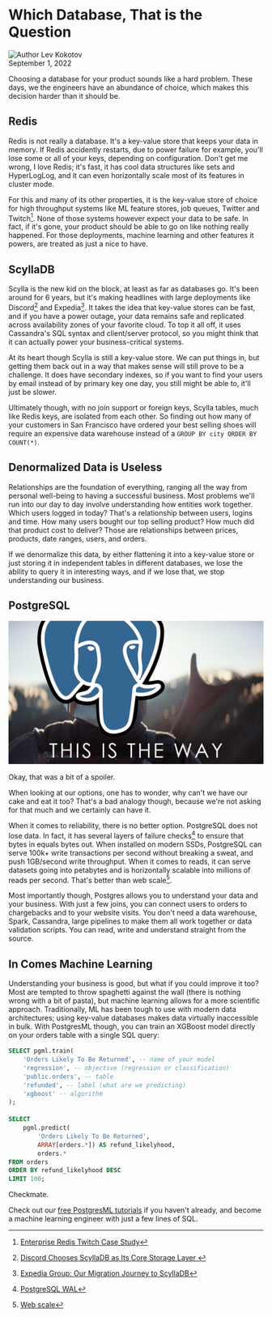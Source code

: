 # Which Database, That is the Question

<p class="author">
  <img width="54px" height="54px" src="/images/team/lev.jpg" alt="Author" />
  Lev Kokotov<br/>
  September 1, 2022
</p>


Choosing a database for your product sounds like a hard problem. These days, we the engineers have an abundance of choice, which makes this decision harder than it should be.


## Redis

Redis is not really a database. It's a key-value store that keeps your data in memory. If Redis accidently restarts, due to power failure for example, you'll lose some or all of your keys, depending on configuration. Don't get me wrong, I love Redis; it's fast, it has cool data structures like sets and HyperLogLog, and it can even horizontally scale most of its features in cluster mode.

For this and many of its other properties, it is the key-value store of choice for high throughput systems like ML feature stores, job queues, Twitter and Twitch[^1]. None of those systems however expect your data to be safe. In fact, if it's gone, your product should be able to go on like nothing really happened. For those deployments, machine learning and other features it powers, are treated as just a nice to have.


## ScyllaDB

Scylla is the new kid on the block, at least as far as databases go. It's been around for 6 years, but it's making headlines with large deployments like Discord[^2] and Expedia[^3]. It takes the idea that key-value stores can be fast, and if you have a power outage, your data remains safe and replicated across availability zones of your favorite cloud. To top it all off, it uses Cassandra's SQL syntax and client/server protocol, so you might think that it can actually power your business-critical systems.

At its heart though Scylla is still a key-value store. We can put things in, but getting them back out in a way that makes sense will still prove to be a challenge. It does have secondary indexes, so if you want to find your users by email instead of by primary key one day, you still might be able to, it'll just be slower.

Ultimately though, with no join support or foreign keys, Scylla tables, much like Redis keys, are isolated from each other. So finding out how many of your customers in San Francisco have ordered your best selling shoes will require an expensive data warehouse instead of a `GROUP BY city ORDER BY COUNT(*)`.


## Denormalized Data is Useless

Relationships are the foundation of everything, ranging all the way from personal well-being to having a successful business. Most problems we'll run into our day to day involve understanding how entities work together. Which users logged in today? That's a relationship between users, logins and time. How many users bought our top selling product? How much did that product cost to deliver? Those are relationships between prices, products, date ranges, users, and orders.

If we denormalize this data, by either flattening it into a key-value store or just storing it in independent tables in different databases, we lose the ability to query it in interesting ways, and if we lose that, we stop understanding our business.


## PostgreSQL

![Postgres is the way](./postgres-is-the-way.jpg)

Okay, that was a bit of a spoiler.

When looking at our options, one has to wonder, why can't we have our cake and eat it too? That's a bad analogy though, because we're not asking for that much and we certainly can have it.

When it comes to reliability, there is no better option. PostgreSQL does not lose data. In fact, it has several layers of failure checks[^4] to ensure that bytes in equals bytes out. When installed on modern SSDs, PostgreSQL can serve 100k+ write transactions per second without breaking a sweat, and push 1GB/second write throughput. When it comes to reads, it can serve datasets going into petabytes and is horizontally scalable into millions of reads per second. That's better than web scale[^5].

Most importantly though, Postgres allows you to understand your data and your business. With just a few joins, you can connect users to orders to chargebacks and to your website visits. You don't need a data warehouse, Spark, Cassandra, large pipelines to make them all work together or data validation scripts. You can read, write and understand straight from the source.


## In Comes Machine Learning

Understanding your business is good, but what if you could improve it too? Most are tempted to throw spaghetti against the wall (there is nothing wrong with a bit of pasta), but machine learning allows for a more scientific approach. Traditionally, ML has been tough to use with modern data architectures; using key-value databases makes data virtually inaccessible in bulk. With PostgresML though, you can train an XGBoost model directly on your orders table with a single SQL query:

```sql
SELECT pgml.train(
	'Orders Likely To Be Returned', -- name of your model
	'regression', -- objective (regression or classification)
	'public.orders', -- table
	'refunded', -- label (what are we predicting)
	'xgboost' -- algorithm
);

SELECT
	pgml.predict(
		'Orders Likely To Be Returned',
		ARRAY[orders.*]) AS refund_likelyhood,
		orders.*
FROM orders
ORDER BY refund_likelyhood DESC
LIMIT 100;
```

Checkmate.

Check out our [free PostgresML tutorials](https://gym.postgresml.org) if you haven't already, and become a machine learning engineer with just a few lines of SQL.


[^1]: [Enterprise Redis Twitch Case Study](https://twitter.com/Redisinc/status/962856298088992768)
[^2]: [
Discord Chooses ScyllaDB as Its Core Storage Layer
](https://www.scylladb.com/press-release/discord-chooses-scylla-core-storage-layer/)
[^3]: [Expedia Group: Our Migration Journey to ScyllaDB](https://www.scylladb.com/2021/02/18/expedia-group-our-migration-journey-to-scylla/)
[^4]: [PostgreSQL WAL](https://www.postgresql.org/docs/14/wal.html)
[^5]: [Web scale](https://www.youtube.com/watch?v=b2F-DItXtZs)
